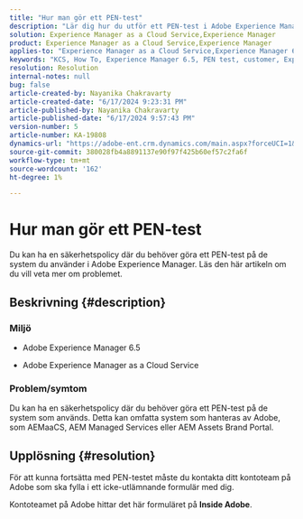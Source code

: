```yaml
---
title: "Hur man gör ett PEN-test"
description: "Lär dig hur du utför ett PEN-test i Adobe Experience Manager."
solution: Experience Manager as a Cloud Service,Experience Manager
product: Experience Manager as a Cloud Service,Experience Manager
applies-to: "Experience Manager as a Cloud Service,Experience Manager 6.5"
keywords: "KCS, How To, Experience Manager 6.5, PEN test, customer, Experience Manager cloud service, AEM"
resolution: Resolution
internal-notes: null
bug: false
article-created-by: Nayanika Chakravarty
article-created-date: "6/17/2024 9:23:31 PM"
article-published-by: Nayanika Chakravarty
article-published-date: "6/17/2024 9:57:43 PM"
version-number: 5
article-number: KA-19808
dynamics-url: "https://adobe-ent.crm.dynamics.com/main.aspx?forceUCI=1&pagetype=entityrecord&etn=knowledgearticle&id=8231d3d5-ef2c-ef11-840b-0022480a40c2"
source-git-commit: 380028fb4a8891137e90f97f425b60ef57c2fa6f
workflow-type: tm+mt
source-wordcount: '162'
ht-degree: 1%

---
```


# Hur man gör ett PEN-test


Du kan ha en säkerhetspolicy där du behöver göra ett PEN-test på de system du använder i Adobe Experience Manager. Läs den här artikeln om du vill veta mer om problemet.

## Beskrivning {#description}


### <b>Miljö</b>

- Adobe Experience Manager 6.5


- Adobe Experience Manager as a Cloud Service




### <b>Problem/symtom</b>

Du kan ha en säkerhetspolicy där du behöver göra ett PEN-test på de system som används. Detta kan omfatta system som hanteras av Adobe, som AEMaaCS, AEM Managed Services eller AEM Assets Brand Portal.


## Upplösning {#resolution}


För att kunna fortsätta med PEN-testet måste du kontakta ditt kontoteam på Adobe som ska fylla i ett icke-utlämnande formulär med dig.

Kontoteamet på Adobe hittar det här formuläret på <b>Inside Adobe</b>.
